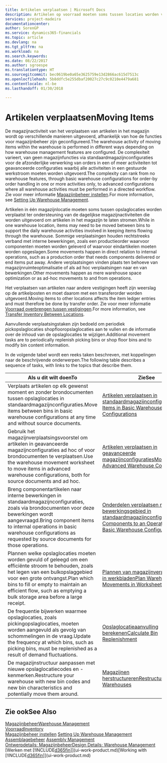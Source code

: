 ```yaml
---
title: Artikelen verplaatsen | Microsoft Docs
description: Artikelen op voorraad moeten soms tussen locaties worden verplaatst ter ondersteuning van de dagelijkse magazijnactiviteiten die worden uitgevoerd om artikelen in het magazijn te laten stromen. Sommige verplaatsingen houden rechtstreeks verband met interne bewerkingen, zoals een productieorder waarvoor componenten moeten worden geleverd of waarvoor eindartikelen moeten worden opgeslagen. Andere verplaatsingen vinden plaats ten behoeve van magazijnruimte-optimalisatie of als ad hoc verplaatsingen naar en van bewerkingen.
services: project-madeira
documentationcenter: 
author: SorenGP
ms.service: dynamics365-financials
ms.topic: article
ms.devlang: na
ms.tgt_pltfrm: na
ms.workload: na
ms.search.keywords: 
ms.date: 08/22/2017
ms.author: sgroespe
ms.translationtype: HT
ms.sourcegitcommit: bec0619be0a65e3625759e13d2866ac615d7513c
ms.openlocfilehash: 5b8ddfc5e255dbaf20027c27c9c0210e4479a681
ms.contentlocale: nl-be
ms.lasthandoff: 01/30/2018

---
```

# <a name="moving-items"></a><span data-ttu-id="77d4c-105">Artikelen verplaatsen</span><span class="sxs-lookup"><span data-stu-id="77d4c-105">Moving Items</span></span>
<span data-ttu-id="77d4c-106">De magazijnactiviteit van het verplaatsen van artikelen in het magazijn wordt op verschillende manieren uitgevoerd, afhankelijk van hoe de functies voor magazijnbeheer zijn geconfigureerd.</span><span class="sxs-lookup"><span data-stu-id="77d4c-106">The warehouse activity of moving items within the warehouse is performed in different ways depending on how warehouse management features are configured.</span></span> <span data-ttu-id="77d4c-107">De complexiteit varieert, van geen magazijnfuncties via standaardmagazijnconfiguraties voor de afzonderlijke verwerking van orders in een of meer activiteiten tot geavanceerde configuraties waarbij alle activiteiten in een gestuurde werkstroom moeten worden uitgevoerd.</span><span class="sxs-lookup"><span data-stu-id="77d4c-107">The complexity can rank from no warehouse features, through basic warehouse configurations for order-by order handling in one or more activities only, to advanced configurations where all warehouse activities must be performed in a directed workflow.</span></span> <span data-ttu-id="77d4c-108">Zie voor meer informatie [Magazijnbeheer instellen](warehouse-setup-warehouse.md).</span><span class="sxs-lookup"><span data-stu-id="77d4c-108">For more information, see [Setting Up Warehouse Management](warehouse-setup-warehouse.md).</span></span>

<span data-ttu-id="77d4c-109">Artikelen in één magazijnlocatie moeten soms tussen opslaglocaties worden verplaatst ter ondersteuning van de dagelijkse magazijnactiviteiten die worden uitgevoerd om artikelen in het magazijn te laten stromen.</span><span class="sxs-lookup"><span data-stu-id="77d4c-109">While in one warehouse location, items may need to be moved between bins to support the daily warehouse activities involved in keeping items flowing through the warehouse.</span></span> <span data-ttu-id="77d4c-110">Sommige verplaatsingen houden rechtstreeks verband met interne bewerkingen, zoals een productieorder waarvoor componenten moeten worden geleverd of waarvoor eindartikelen moeten worden opgeslagen.</span><span class="sxs-lookup"><span data-stu-id="77d4c-110">Some movements happen in direct relation to internal operations, such as a production order that needs components delivered or end items put away.</span></span> <span data-ttu-id="77d4c-111">Andere verplaatsingen vinden plaats ten behoeve van magazijnruimteoptimalisatie of als ad hoc verplaatsingen naar en van bewerkingen.</span><span class="sxs-lookup"><span data-stu-id="77d4c-111">Other movements happen as mere warehouse space optimization or as ad-hoc movements to and from operations.</span></span>

<span data-ttu-id="77d4c-112">Het verplaatsen van artikelen naar andere vestigingen heeft zijn weerslag op de artikelposten en moet daarom met een transferorder worden uitgevoerd.</span><span class="sxs-lookup"><span data-stu-id="77d4c-112">Moving items to other locations affects the item ledger entries and must therefore be done by transfer order.</span></span> <span data-ttu-id="77d4c-113">Zie voor meer informatie [Voorraad overbrengen tussen vestigingen](inventory-how-transfer-between-locations.md).</span><span class="sxs-lookup"><span data-stu-id="77d4c-113">For more information, see [Transfer Inventory Between Locations](inventory-how-transfer-between-locations.md).</span></span>  

<span data-ttu-id="77d4c-114">Aanvullende verplaatsingstaken zijn bedoeld om periodiek pickopslaglocaties shopflooropslaglocaties aan te vullen en de informatie over de inhoud van de opslaglocaties te wijzigen.</span><span class="sxs-lookup"><span data-stu-id="77d4c-114">Additional movement tasks are to periodically replenish picking bins or shop floor bins and to modify bin content information.</span></span>  

 <span data-ttu-id="77d4c-115">In de volgende tabel wordt een reeks taken beschreven, met koppelingen naar de beschrijvende onderwerpen.</span><span class="sxs-lookup"><span data-stu-id="77d4c-115">The following table describes a sequence of tasks, with links to the topics that describe them.</span></span>   

|<span data-ttu-id="77d4c-116">**Als u dit wilt doen**</span><span class="sxs-lookup"><span data-stu-id="77d4c-116">**To**</span></span>|<span data-ttu-id="77d4c-117">**Zie**</span><span class="sxs-lookup"><span data-stu-id="77d4c-117">**See**</span></span>|  
|------------|-------------|  
|<span data-ttu-id="77d4c-118">Verplaats artikelen op elk gewenst moment en zonder brondocumenten tussen opslaglocaties in standaardmagazijnconfiguraties.</span><span class="sxs-lookup"><span data-stu-id="77d4c-118">Move items between bins in basic warehouse configurations at any time and without source documents.</span></span>|[<span data-ttu-id="77d4c-119">Artikelen verplaatsen in standaardmagazijnconfiguraties</span><span class="sxs-lookup"><span data-stu-id="77d4c-119">Move Items in Basic Warehouse Configurations</span></span>](warehouse-how-to-move-items-ad-hoc-in-basic-warehousing.md)|
|<span data-ttu-id="77d4c-120">Gebruik het magazijnverplaatsingsvoorstel om artikelen in geavanceerde magazijnconfiguraties ad hoc of voor brondocumenten te verplaatsen.</span><span class="sxs-lookup"><span data-stu-id="77d4c-120">Use the warehouse movement worksheet to move items in advanced warehouse configurations, both for source documents and ad hoc.</span></span>|[<span data-ttu-id="77d4c-121">Artikelen verplaatsen in geavanceerde magazijnconfiguraties</span><span class="sxs-lookup"><span data-stu-id="77d4c-121">Move Items in Advanced Warehouse Configurations</span></span>](warehouse-how-to-move-items-in-advanced-warehousing.md)|  
|<span data-ttu-id="77d4c-122">Breng componentartikelen naar interne bewerkingen in standaardmagazijnconfiguraties, zoals via brondocumenten voor deze bewerkingen wordt aangevraagd.</span><span class="sxs-lookup"><span data-stu-id="77d4c-122">Bring component items to internal operations in basic warehouse configurations as requested by source documents for those operations.</span></span>|[<span data-ttu-id="77d4c-123">Onderdelen verplaatsen naar een bewerkingsgebied in standaardmagazijnconfiguraties</span><span class="sxs-lookup"><span data-stu-id="77d4c-123">Move Components to an Operation Area in Basic Warehouse Configurations</span></span>](warehouse-how-to-move-components-to-an-operation-area-in-basic-warehousing.md)|
|<span data-ttu-id="77d4c-124">Plannen welke opslaglocaties moeten worden gevuld of geleegd om een efficiënte stroom te behouden, zoals het legen van een bulkopslaggebied voor een grote ontvangst.</span><span class="sxs-lookup"><span data-stu-id="77d4c-124">Plan which bins to fill or empty to maintain an efficient flow, such as emptying a bulk storage area before a large receipt.</span></span>|[<span data-ttu-id="77d4c-125">Plannen van magazijnverplaatsingen in werkbladen</span><span class="sxs-lookup"><span data-stu-id="77d4c-125">Plan Warehouse Movements in Worksheets</span></span>](warehouse-how-to-plan-warehouse-movements-in-worksheets.md)|
|<span data-ttu-id="77d4c-126">De frequentie bijwerken waarmee opslaglocaties, zoals pickingopslaglocaties, moeten worden aangevuld als gevolg van schommelingen in de vraag.</span><span class="sxs-lookup"><span data-stu-id="77d4c-126">Update the frequency at which bins, such as picking bins, must be replenished as a result of demand fluctuations.</span></span>|[<span data-ttu-id="77d4c-127">Opslaglocatieaanvulling berekenen</span><span class="sxs-lookup"><span data-stu-id="77d4c-127">Calculate Bin Replenishment</span></span>](warehouse-how-to-calculate-bin-replenishment.md)|
|<span data-ttu-id="77d4c-128">De magazijnstructuur aanpassen met nieuwe opslaglocatiecodes en -kenmerken.</span><span class="sxs-lookup"><span data-stu-id="77d4c-128">Restructure your warehouse with new bin codes and new bin characteristics and potentially move them around.</span></span>|[<span data-ttu-id="77d4c-129">Magazijnen herstructureren</span><span class="sxs-lookup"><span data-stu-id="77d4c-129">Restructure Warehouses</span></span>](warehouse-how-to-restructure-warehouses.md)|  

## <a name="see-also"></a><span data-ttu-id="77d4c-130">Zie ook</span><span class="sxs-lookup"><span data-stu-id="77d4c-130">See Also</span></span>  
[<span data-ttu-id="77d4c-131">Magazijnbeheer</span><span class="sxs-lookup"><span data-stu-id="77d4c-131">Warehouse Management</span></span>](warehouse-manage-warehouse.md)  
[<span data-ttu-id="77d4c-132">Voorraad</span><span class="sxs-lookup"><span data-stu-id="77d4c-132">Inventory</span></span>](inventory-manage-inventory.md)  
<span data-ttu-id="77d4c-133">[Magazijnbeheer instellen](warehouse-setup-warehouse.md)   </span><span class="sxs-lookup"><span data-stu-id="77d4c-133">[Setting Up Warehouse Management](warehouse-setup-warehouse.md)   </span></span>  
<span data-ttu-id="77d4c-134">[Assemblagebeheer](assembly-assemble-items.md)  </span><span class="sxs-lookup"><span data-stu-id="77d4c-134">[Assembly Management](assembly-assemble-items.md)  </span></span>  
[<span data-ttu-id="77d4c-135">Ontwerpdetails: Magazijnbeheer</span><span class="sxs-lookup"><span data-stu-id="77d4c-135">Design Details: Warehouse Management</span></span>](design-details-warehouse-management.md)  
<span data-ttu-id="77d4c-136">[Werken met [!INCLUDE[d365fin](includes/d365fin_md.md)]](ui-work-product.md)</span><span class="sxs-lookup"><span data-stu-id="77d4c-136">[Working with [!INCLUDE[d365fin](includes/d365fin_md.md)]](ui-work-product.md)</span></span>

